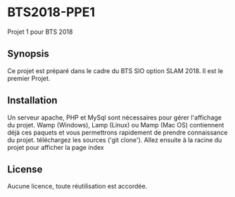 # BTS2018-PPE1
Projet 1 pour BTS 2018

## Synopsis

Ce projet est préparé dans le cadre du BTS SIO option SLAM 2018. 
Il est le premier Projet.

## Installation 

Un serveur apache, PHP et MySql sont nécessaires pour gérer l'affichage du projet.
Wamp (Windows), Lamp (Linux) ou Mamp (Mac OS) contiennent déjà ces paquets et vous permettrons rapidement de prendre connaissance du projet.
téléchargez les sources ('git clone').
Allez ensuite à la racine du projet pour afficher la page index

## License
Aucune licence, toute réutilisation est accordée.